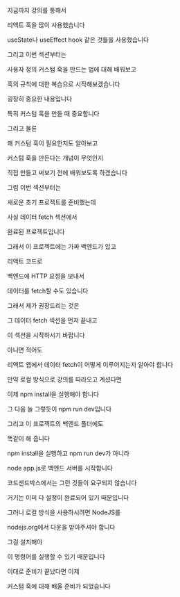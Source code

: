 지금까지 강의를 통해서

리액트 훅을 많이 사용했습니다

useState나 useEffect hook 같은 것들을 사용했습니다

그리고 이번 섹션부터는

사용자 정의 커스텀 훅을 만드는 법에 대해 배워보고

훅의 규칙에 대한 복습으로 시작해보겠습니다

굉장히 중요한 내용입니다

특히 커스텀 훅을 만들 때 중요합니다

그리고 물론

왜 커스텀 훅이 필요한지도 알아보고

커스텀 훅을 만든다는 개념이 무엇인지

직접 만들고 써보기 전에 배워보도록 하겠습니다

그럼 이번 섹션부터는

새로운 초기 프로젝트를 준비했는데

사실 데이터 fetch 섹션에서

완료된 프로젝트입니다

그래서 이 프로젝트에는 가짜 백엔드가 있고

리액트 코드로

백엔드에 HTTP 요청을 보내서

데이터를 fetch할 수도 있습니다

그래서 제가 권장드리는 것은

그 데이터 fetch 섹션을 먼저 끝내고

이 섹션을 시작하시기 바랍니다

아니면 적어도

리액트 앱에서 데이터 fetch이 어떻게 이루어지는지 알아야 합니다

만약 로컬 방식으로 강의를 따라오고 계셨다면

이제 npm install을 실행해야 합니다

그 다음 늘 그렇듯이 npm run dev입니다

그리고 이 프로젝트의 백엔드 폴더에도

똑같이 해 줍니다

npm install을 실행하고 npm run dev가 아니라

node app.js로 백엔드 서버를 시작합니다

코드샌드박스에서는 그런 것들이 요구되지 않습니다

거기는 이미 다 설정이 완료되어 있기 때문입니다

그러니 로컬 방식을 사용하시려면 NodeJS를

nodejs.org에서 다운을 받아주셔야 합니다

그걸 설치해야

이 명령어를 실행할 수 있기 때문입니다

이대로 준비가 끝났다면 이제

커스텀 훅에 대해 배울 준비가 되었습니다